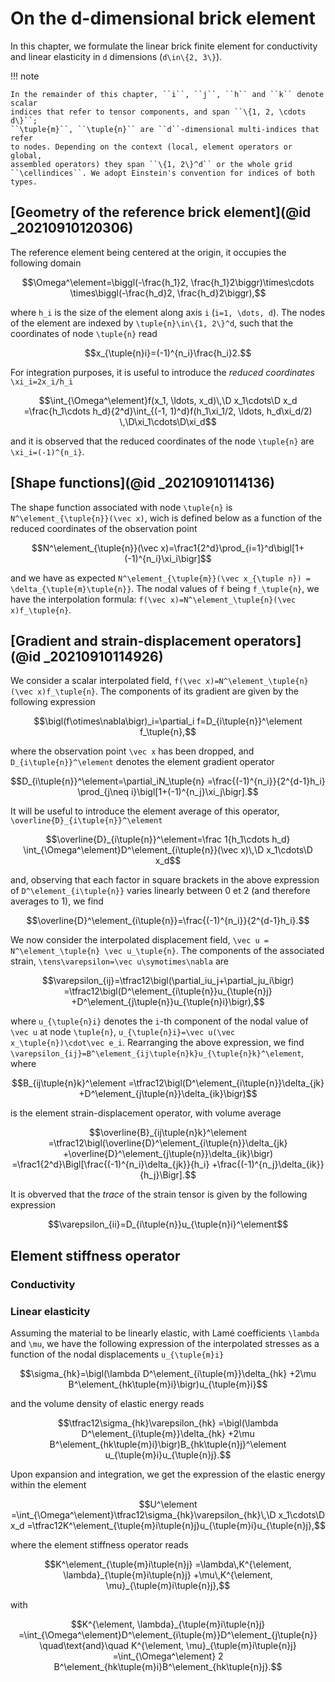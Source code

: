 # On the d-dimensional brick element

In this chapter, we formulate the linear brick finite element for conductivity
and linear elasticity in ``d`` dimensions (``d\in\{2, 3\}``).

!!! note

    In the remainder of this chapter, ``i``, ``j``, ``h`` and ``k`` denote scalar
	indices that refer to tensor components, and span ``\{1, 2, \cdots d\}``;
	``\tuple{m}``, ``\tuple{n}`` are ``d``-dimensional multi-indices that refer
	to nodes. Depending on the context (local, element operators or global,
	assembled operators) they span ``\{1, 2\}^d`` or the whole grid
	``\cellindices``. We adopt Einstein's convention for indices of both types.

## [Geometry of the reference brick element](@id _20210910120306)

The reference element being centered at the origin, it occupies the following
domain

```math
\Omega^\element=\biggl(-\frac{h_1}2, \frac{h_1}2\biggr)\times\cdots
\times\biggl(-\frac{h_d}2, \frac{h_d}2\biggr),
```

where ``h_i`` is the size of the element along axis ``i`` (``i=1, \dots,
d``). The nodes of the element are indexed by ``\tuple{n}\in\{1, 2\}^d``, such
that the coordinates of node ``\tuple{n}`` read

```math
x_{\tuple{n}i}=(-1)^{n_i}\frac{h_i}2.
```

For integration purposes, it is useful to introduce the *reduced coordinates*
``\xi_i=2x_i/h_i``

```math
\int_{\Omega^\element}f(x_1, \ldots, x_d)\,\D x_1\cdots\D x_d
=\frac{h_1\cdots h_d}{2^d}\int_{(-1, 1)^d}f(h_1\xi_1/2, \ldots, h_d\xi_d/2)
\,\D\xi_1\cdots\D\xi_d
```

and it is observed that the reduced coordinates of the node ``\tuple{n}`` are
``\xi_i=(-1)^{n_i}``.

## [Shape functions](@id _20210910114136)

The shape function associated with node ``\tuple{n}`` is
``N^\element_{\tuple{n}}(\vec x)``, wich is defined below as a function of the
reduced coordinates of the observation point

```math
N^\element_{\tuple{n}}(\vec x)=\frac1{2^d}\prod_{i=1}^d\bigl[1+(-1)^{n_i}\xi_i\bigr]
```

and we have as expected ``N^\element_{\tuple{m}}(\vec x_{\tuple n}) =
\delta_{\tuple{m}\tuple{n}}``. The nodal values of ``f`` being ``f_\tuple{n}``,
we have the interpolation formula: ``f(\vec x)=N^\element_\tuple{n}(\vec
x)f_\tuple{n}``.

## [Gradient and strain-displacement operators](@id _20210910114926)

We consider a scalar interpolated field, ``f(\vec x)=N^\element_\tuple{n}(\vec
x)f_\tuple{n}``. The components of its gradient are given by the following
expression

```math
\bigl(f\otimes\nabla\bigr)_i=\partial_i f=D_{i\tuple{n}}^\element f_\tuple{n},
```

where the observation point ``\vec x`` has been dropped, and
``D_{i\tuple{n}}^\element`` denotes the element gradient operator

```math
D_{i\tuple{n}}^\element=\partial_iN_\tuple{n}
=\frac{(-1)^{n_i}}{2^{d-1}h_i}
\prod_{j\neq i}\bigl[1+(-1)^{n_j}\xi_j\bigr].
```

It will be useful to introduce the element average of this operator,
``\overline{D}_{i\tuple{n}}^\element``

```math
\overline{D}_{i\tuple{n}}^\element=\frac 1{h_1\cdots h_d}
\int_{\Omega^\element}D^\element_{i\tuple{n}}(\vec x)\,\D x_1\cdots\D x_d
```

and, observing that each factor in square brackets in the above expression of
``D^\element_{i\tuple{n}}`` varies linearly between 0 et 2 (and therefore
averages to 1), we find

```math
\overline{D}^\element_{i\tuple{n}}=\frac{(-1)^{n_i}}{2^{d-1}h_i}.
```

We now consider the interpolated displacement field, ``\vec u =
N^\element_\tuple{n} \vec u_\tuple{n}``. The components of the associated
strain, ``\tens\varepsilon=\vec u\symotimes\nabla`` are

```math
\varepsilon_{ij}=\tfrac12\bigl(\partial_iu_j+\partial_ju_i\bigr)
=\tfrac12\bigl(D^\element_{i\tuple{n}}u_{\tuple{n}j}
+D^\element_{j\tuple{n}}u_{\tuple{n}i}\bigr),
```

where ``u_{\tuple{n}i}`` denotes the ``i``-th component of the nodal value of
``\vec u`` at node ``\tuple{n}``, ``u_{\tuple{n}i}=\vec u(\vec
x_\tuple{n})\cdot\vec e_i``. Rearranging the above expression, we find
``\varepsilon_{ij}=B^\element_{ij\tuple{n}k}u_{\tuple{n}k}^\element``, where

```math
B_{ij\tuple{n}k}^\element
=\tfrac12\bigl(D^\element_{i\tuple{n}}\delta_{jk}
+D^\element_{j\tuple{n}}\delta_{ik}\bigr)
```

is the element strain-displacement operator, with volume average

```math
\overline{B}_{ij\tuple{n}k}^\element
=\tfrac12\bigl(\overline{D}^\element_{i\tuple{n}}\delta_{jk}
+\overline{D}^\element_{j\tuple{n}}\delta_{ik}\bigr)
=\frac1{2^d}\Bigl[\frac{(-1)^{n_i}\delta_{jk}}{h_i}
+\frac{(-1)^{n_j}\delta_{ik}}{h_j}\Bigr].
```

It is obverved that the *trace* of the strain tensor is given by the following
expression

```math
\varepsilon_{ii}=D_{i\tuple{n}}u_{\tuple{n}i}^\element
```

## Element stiffness operator

### Conductivity

### Linear elasticity

Assuming the material to be linearly elastic, with Lamé coefficients ``\lambda``
and ``\mu``, we have the following expression of the interpolated stresses as a
function of the nodal displacements ``u_{\tuple{m}i}``

```math
\sigma_{hk}=\bigl(\lambda D^\element_{i\tuple{m}}\delta_{hk}
+2\mu B^\element_{hk\tuple{m}i}\bigr)u_{\tuple{m}i}
```

and the volume density of elastic energy reads

```math
\tfrac12\sigma_{hk}\varepsilon_{hk}
=\bigl(\lambda D^\element_{i\tuple{m}}\delta_{hk}
+2\mu B^\element_{hk\tuple{m}i}\bigr)B_{hk\tuple{n}j}^\element
u_{\tuple{m}i}u_{\tuple{n}j}.
```

Upon expansion and integration, we get the expression of the elastic energy
within the element

```math
U^\element
=\int_{\Omega^\element}\tfrac12\sigma_{hk}\varepsilon_{hk}\,\D x_1\cdots\D x_d
=\tfrac12K^\element_{\tuple{m}i\tuple{n}j}u_{\tuple{m}i}u_{\tuple{n}j},
```

where the element stiffness operator reads

```math
K^\element_{\tuple{m}i\tuple{n}j}
=\lambda\,K^{\element, \lambda}_{\tuple{m}i\tuple{n}j}
+\mu\,K^{\element, \mu}_{\tuple{m}i\tuple{n}j},
```

with

```math
K^{\element, \lambda}_{\tuple{m}i\tuple{n}j}
=\int_{\Omega^\element}D^\element_{i\tuple{m}}D^\element_{j\tuple{n}}
\quad\text{and}\quad
K^{\element, \mu}_{\tuple{m}i\tuple{n}j}
=\int_{\Omega^\element} 2 B^\element_{hk\tuple{m}i}B^\element_{hk\tuple{n}j}.
```
